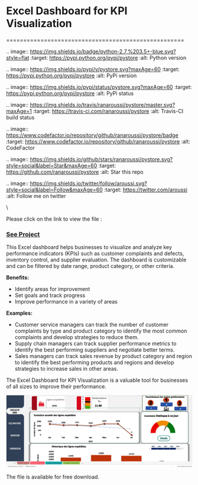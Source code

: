 # Excel Dashboard for KPI Visualization 

====================================================

.. image:: https://img.shields.io/badge/python-2.7,%203.5+-blue.svg?style=flat
    :target: https://pypi.python.org/pypi/pystore
    :alt: Python version

.. image:: https://img.shields.io/pypi/v/pystore.svg?maxAge=60
    :target: https://pypi.python.org/pypi/pystore
    :alt: PyPi version

.. image:: https://img.shields.io/pypi/status/pystore.svg?maxAge=60
    :target: https://pypi.python.org/pypi/pystore
    :alt: PyPi status

.. image:: https://img.shields.io/travis/ranaroussi/pystore/master.svg?maxAge=1
    :target: https://travis-ci.com/ranaroussi/pystore
    :alt: Travis-CI build status

.. image:: https://www.codefactor.io/repository/github/ranaroussi/pystore/badge
    :target: https://www.codefactor.io/repository/github/ranaroussi/pystore
    :alt: CodeFactor

.. image:: https://img.shields.io/github/stars/ranaroussi/pystore.svg?style=social&label=Star&maxAge=60
    :target: https://github.com/ranaroussi/pystore
    :alt: Star this repo

.. image:: https://img.shields.io/twitter/follow/aroussi.svg?style=social&label=Follow&maxAge=60
    :target: https://twitter.com/aroussi
    :alt: Follow me on twitter

\



Please click on the link to view the file :

 ### [See Project](https://github.com/PeJiR/Excel/blob/522ab992163bfec3d395231a177d3b21e8171e19/KPI%20dashboard.%20-%20Editable.xlsb) 
 
This Excel dashboard helps businesses to visualize and analyze key performance indicators (KPIs) such as customer complaints and defects, inventory control, and supplier evaluation. The dashboard is customizable and can be filtered by date range, product category, or other criteria.

**Benefits:**

- Identify areas for improvement
- Set goals and track progress
- Improve performance in a variety of areas

**Examples:**

- Customer service managers can track the number of customer complaints by type and product category to identify the most common complaints and develop strategies to reduce them.
- Supply chain managers can track supplier performance metrics to identify the best performing suppliers and negotiate better terms.
- Sales managers can track sales revenue by product category and region to identify the best performing products and regions and develop strategies to increase sales in other areas.

The Excel Dashboard for KPI Visualization is a valuable tool for businesses of all sizes to improve their performance.


 [<img src = "excel.png">](https://github.com/PeJiR/Excel/blob/522ab992163bfec3d395231a177d3b21e8171e19/KPI%20dashboard.%20-%20Editable.xlsb) 

The file is available for free download.
